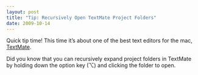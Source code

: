 ```yaml
---
layout: post
title: "Tip: Recursively Open TextMate Project Folders"
date: 2009-10-14
---
```


Quick tip time! This time it’s about one of the best text editors for the mac, [TextMate].

Did you know that you can recursively expand project folders in TextMate by holding down the option key (⌥) and clicking the folder to open.

[TextMate]: http://macromates.com/
